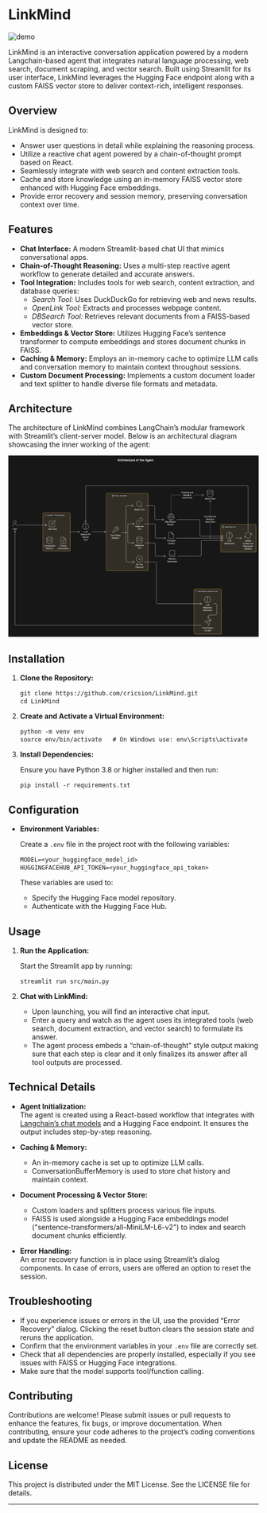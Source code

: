 # LinkMind
![demo](assets/demo.gif?raw=true)

LinkMind is an interactive conversation application powered by a modern Langchain-based agent that integrates natural language processing, web search, document scraping, and vector search. Built using Streamlit for its user interface, LinkMind leverages the Hugging Face endpoint along with a custom FAISS vector store to deliver context-rich, intelligent responses.

## Overview

LinkMind is designed to:
- Answer user questions in detail while explaining the reasoning process.
- Utilize a reactive chat agent powered by a chain-of-thought prompt based on React.
- Seamlessly integrate with web search and content extraction tools.
- Cache and store knowledge using an in-memory FAISS vector store enhanced with Hugging Face embeddings.
- Provide error recovery and session memory, preserving conversation context over time.

## Features

- **Chat Interface:** A modern Streamlit-based chat UI that mimics conversational apps.
- **Chain-of-Thought Reasoning:** Uses a multi-step reactive agent workflow to generate detailed and accurate answers.
- **Tool Integration:** Includes tools for web search, content extraction, and database queries:
  - *Search Tool:* Uses DuckDuckGo for retrieving web and news results.
  - *OpenLink Tool:* Extracts and processes webpage content.
  - *DBSearch Tool:* Retrieves relevant documents from a FAISS-based vector store.
- **Embeddings & Vector Store:** Utilizes Hugging Face’s sentence transformer to compute embeddings and stores document chunks in FAISS.
- **Caching & Memory:** Employs an in-memory cache to optimize LLM calls and conversation memory to maintain context throughout sessions.
- **Custom Document Processing:** Implements a custom document loader and text splitter to handle diverse file formats and metadata.

## Architecture

The architecture of LinkMind combines LangChain’s modular framework with Streamlit’s client-server model. Below is an architectural diagram showcasing the inner working of the agent:

![Architecture of the Agent](assets/architecture.png)

## Installation

1. **Clone the Repository:**

   ```
   git clone https://github.com/cricsion/LinkMind.git
   cd LinkMind
   ```

2. **Create and Activate a Virtual Environment:**

   ```
   python -m venv env
   source env/bin/activate   # On Windows use: env\Scripts\activate
   ```

3. **Install Dependencies:**

   Ensure you have Python 3.8 or higher installed and then run:

   ```
   pip install -r requirements.txt
   ```

## Configuration

- **Environment Variables:**

   Create a `.env` file in the project root with the following variables:

   ```
   MODEL=<your_huggingface_model_id>
   HUGGINGFACEHUB_API_TOKEN=<your_huggingface_api_token>
   ```

   These variables are used to:
   - Specify the Hugging Face model repository.
   - Authenticate with the Hugging Face Hub.


## Usage

1. **Run the Application:**

   Start the Streamlit app by running:

   ```
   streamlit run src/main.py
   ```

2. **Chat with LinkMind:**

   - Upon launching, you will find an interactive chat input.
   - Enter a query and watch as the agent uses its integrated tools (web search, document extraction, and vector search) to formulate its answer.
   - The agent process embeds a “chain-of-thought” style output making sure that each step is clear and it only finalizes its answer after all tool outputs are processed.

## Technical Details

- **Agent Initialization:**  
  The agent is created using a React-based workflow that integrates with [Langchain’s chat models](https://github.com/hwchase17/langchain) and a Hugging Face endpoint. It ensures the output includes step-by-step reasoning.

- **Caching & Memory:**  
  - An in-memory cache is set up to optimize LLM calls.
  - ConversationBufferMemory is used to store chat history and maintain context.

- **Document Processing & Vector Store:**  
  - Custom loaders and splitters process various file inputs.
  - FAISS is used alongside a Hugging Face embeddings model ("sentence-transformers/all-MiniLM-L6-v2") to index and search document chunks efficiently.

- **Error Handling:**  
  An error recovery function is in place using Streamlit’s dialog components. In case of errors, users are offered an option to reset the session.

## Troubleshooting

- If you experience issues or errors in the UI, use the provided “Error Recovery” dialog. Clicking the reset button clears the session state and reruns the application.
- Confirm that the environment variables in your `.env` file are correctly set.
- Check that all dependencies are properly installed, especially if you see issues with FAISS or Hugging Face integrations.
- Make sure that the model supports tool/function calling.

## Contributing

Contributions are welcome! Please submit issues or pull requests to enhance the features, fix bugs, or improve documentation. When contributing, ensure your code adheres to the project’s coding conventions and update the README as needed.

## License

This project is distributed under the MIT License. See the LICENSE file for details.

---
